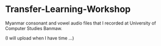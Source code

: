 # Transfer-Learning-Workshop
Myanmar consonant and vowel audio files that I recorded at University of Computer Studies Banmaw.

(I will upload when I have time ...)

